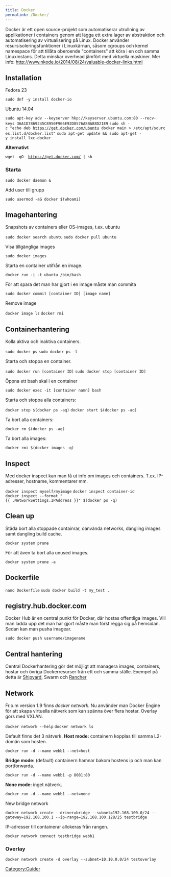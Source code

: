 ```yaml
---
title: Docker
permalink: /Docker/
---
```


Docker är ett open source-projekt som automatiserar utrullning av
applikationer i containers genom att lägga ett extra lager av
abstraktion och automatisering av virtualisering på Linux. Docker
använder resursisoleringsfunktioner i Linuxkärnan, såsom cgroups och
kernel namespace för att tillåta oberoende "containers" att köra i en
och samma Linuxinstans. Detta minskar overhead jämfört med virtuella
maskiner.
Mer info: <http://www.nkode.io/2014/08/24/valuable-docker-links.html>

Installation
------------

Fedora 23

`sudo dnf -y install docker-io`

Ubuntu 14.04

`sudo apt-key adv --keyserver hkp://keyserver.ubuntu.com:80 --recv-keys 36A1D7869245C8950F966E92D8576A8BA88D21E9`
`sudo sh -c "echo deb `[`https://get.docker.com/ubuntu`](https://get.docker.com/ubuntu)` docker main > /etc/apt/sources.list.d/docker.list"`
`sudo apt-get update && sudo apt-get -y install lxc-docker`

**Alternativt**

`wget -qO- `[`https://get.docker.com/`](https://get.docker.com/)` | sh`

### Starta

`sudo docker daemon &`

Add user till grupp

`sudo usermod -aG docker $(whoami)`

Imagehantering
--------------

Snapshots av containers eller OS-images, t.ex. ubuntu

`sudo docker search ubuntu`
`sudo docker pull ubuntu`

Visa tillgängliga images

`sudo docker images`

Starta en container utifrån en image.

`docker run -i -t ubuntu /bin/bash`

För att spara det man har gjort i en image måste man commita

`sudo docker commit [container ID] [image name]`

Remove image

`docker image ls`
`docker rmi `<IMAGE ID>

Containerhantering
------------------

Kolla aktiva och inaktiva containers.

`sudo docker ps`
`sudo docker ps -l`

Starta och stoppa en container.

`sudo docker run [container ID]`
`sudo docker stop [container ID]`

Öppna ett bash skal i en container

`sudo docker exec -it [container namn] bash`

Starta och stoppa alla containers:

`docker stop $(docker ps -aq)`
`docker start $(docker ps -aq)`

Ta bort alla containers:

`docker rm $(docker ps -aq)`

Ta bort alla images:

`docker rmi $(docker images -q)`

Inspect
-------

Med docker inspect kan man få ut info om images och containers. T.ex.
IP-adresser, hostname, kommentarer mm.

`docker inspect myself/myimage`
`docker inspect container-id`
`docker inspect --format "{{ .NetworkSettings.IPAddress }}" $(docker ps -q)`

Clean up
--------

Städa bort alla stoppade containrar, oanvända networks, dangling images
samt dangling build cache.

`docker system prune`

För att även ta bort alla unused images.

`docker system prune -a`

Dockerfile
----------

`nano Dockerfile`
`sudo docker build -t my_test .  `

registry.hub.docker.com
-----------------------

Docker Hub är en central punkt för Docker, där hostas offentliga
images.
Vill man ladda upp det man har gjort måste man först regga sig på
hemsidan. Sedan kan man pusha imagear.

`sudo docker push username/imagename`

Central hantering
-----------------

Central Dockerhantering gör det möjligt att managera images, containers,
hostar och övriga Dockerresurser från ett och samma ställe. Exempel på
detta är [Shipyard](/Shipyard "wikilink"), Swarm och
[Rancher](/Rancher "wikilink")

Network
-------

Fr.o.m version 1.9 finns *docker network*. Nu använder man Docker Engine
för att skapa virtuella nätverk som kan spänna över flera hostar.
Overlay görs med VXLAN.

`docker network --help`
`docker network ls`

Default finns det 3 nätverk.
**Host mode:** containern kopplas till samma L2-domän som hosten.

`docker run -d --name webb1 --net=host`

**Bridge mode:** (default) containern hamnar bakom hostens ip och man
kan portforwarda.

`docker run -d --name webb1 -p 8081:80`

**None mode:** inget nätverk.

`docker run -d --name webb1 --net=none`

New bridge network

`docker network create --driver=bridge --subnet=192.168.100.0/24 --gateway=192.168.100.1 --ip-range=192.168.100.128/25 testbridge`

IP-adresser till containerar allokeras från rangen.

`docker network connect testbridge webb1`

### Overlay

`docker network create -d overlay --subnet=10.10.0.0/24 testoverlay`

[Category:Guider](/Category:Guider "wikilink")